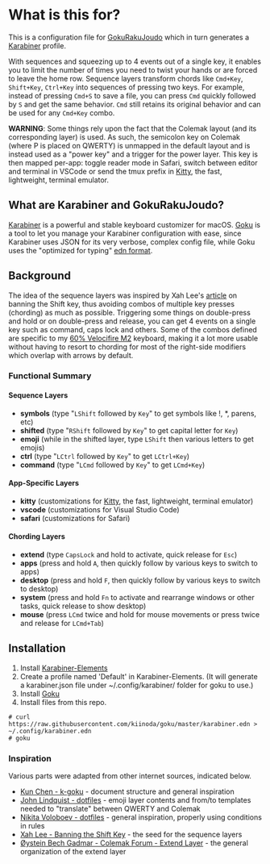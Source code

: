 # What is this for?

This is a configuration file for [GokuRakuJoudo](#what-are-karabiner-and-gokurakujoudo) which in turn generates a [Karabiner](#what-are-karabiner-and-gokurakujoudo) profile.

With sequences and squeezing up to 4 events out of a single key, it enables you to limit the number of times you need to twist your hands or are forced to leave the home row. Sequence layers transform chords like `Cmd+Key`, `Shift+Key`, `Ctrl+Key` into sequences of pressing two keys. For example, instead of pressing `Cmd+S` to save a file, you can press `Cmd` quickly followed by `S` and get the same behavior. `Cmd` still retains its original behavior and can be used for any `Cmd+Key` combo.

**WARNING**: Some things rely upon the fact that the Colemak layout (and its corresponding layer) is used. As such, the semicolon key on Colemak (where P is placed on QWERTY) is unmapped in the default layout and is instead used as a "power key" and a trigger for the power layer. This key is then mapped per-app: toggle reader mode in Safari, switch between editor and terminal in VSCode or send the tmux prefix in [Kitty](https://sw.kovidgoyal.net/kitty/index.html), the fast, lightweight, terminal emulator.

## What are Karabiner and GokuRakuJoudo?

[Karabiner](https://pqrs.org/osx/karabiner/) is a powerful and stable keyboard customizer for macOS. [Goku](https://github.com/yqrashawn/GokuRakuJoudo) is a tool to let you manage your Karabiner configuration with ease, since Karabiner uses JSON for its very verbose, complex config file, while Goku uses the "optimized for typing" [edn format](https://github.com/edn-format/edn).

## Background

The idea of the sequence layers was inspired by Xah Lee's [article](http://xahlee.info/kbd/banish_shift_key.html) on banning the Shift key, thus avoiding combos of multiple key presses (chording) as much as possible. Triggering some things on double-press and hold or on double-press and release, you can get 4 events on a single key such as command, caps lock and others. Some of the combos defined are specific to my [60% Velocifire M2](https://www.velocifiretech.com/product/m2-wireless-mechanical-keyboard/) keyboard, making it a lot more usable without having to resort to chording for most of the right-side modifiers which overlap with arrows by default.

### Functional Summary

#### Sequence Layers

- **symbols** (type "`LShift` followed by `Key`" to get symbols like !, *, parens, etc)
- **shifted** (type "`RShift` followed by `Key`" to get capital letter for `Key`)
- **emoji** (while in the shifted layer, type `LShift` then various letters to get emojis)
- **ctrl** (type "`LCtrl` followed by `Key`" to get `LCtrl+Key`)
- **command** (type "`LCmd` followed by `Key`" to get `LCmd+Key`)

#### App-Specific Layers

- **kitty** (customizations for [Kitty](https://sw.kovidgoyal.net/kitty/index.html), the fast, lightweight, terminal emulator)
- **vscode** (customizations for Visual Studio Code)
- **safari** (customizations for Safari)

#### Chording Layers

- **extend** (type `CapsLock` and hold to activate, quick release for `Esc`)
- **apps** (press and hold `A`, then quickly follow by various keys to switch to apps)
- **desktop** (press and hold `F`, then quickly follow by various keys to switch to desktop)
- **system** (press and hold `Fn` to activate and rearrange windows or other tasks, quick release to show desktop)
- **mouse** (press `LCmd` twice and hold for mouse movements or press twice and release for `LCmd+Tab`)

## Installation

1. Install [Karabiner-Elements](https://pqrs.org/osx/karabiner/)
2. Create a profile named 'Default' in Karabiner-Elements. (It will generate a karabiner.json file under ~/.config/karabiner/ folder for goku to use.)
3. Install [Goku](https://github.com/yqrashawn/GokuRakuJoudo)
4. Install files from this repo.

```shell
# curl https://raw.githubusercontent.com/kiinoda/goku/master/karabiner.edn > ~/.config/karabiner.edn
# goku
```

### Inspiration

Various parts were adapted from other internet sources, indicated below.

- [Kun Chen - k-goku](https://github.com/kchen0x/k-goku) - document structure and general inspiration
- [John Lindquist - dotfiles](https://github.com/johnlindquist/dotfiles) - emoji layer contents and from/to templates needed to "translate" between QWERTY and Colemak
- [Nikita Voloboev - dotfiles](https://github.com/nikitavoloboev/dotfiles) - general inspiration, properly using conditions in rules
- [Xah Lee - Banning the Shift Key](http://xahlee.info/kbd/banish_shift_key.html) - the seed for the sequence layers
- [Øystein Bech Gadmar - Colemak Forum - Extend Layer](https://forum.colemak.com/topic/2014-extend-extra-extreme/) - the general organization of the extend layer

<!---
| SAMPLE TABLE DEFINITION                                                    |
| key               | effect                                                 |
|-------------------|--------------------------------------------------------|
|                   |                                                        |
|                   |                                                        |
--->

